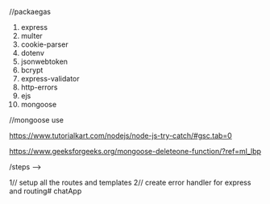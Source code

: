 //packaegas

1. express
2. multer
3. cookie-parser
4. dotenv
5. jsonwebtoken
6. bcrypt
7. express-validator
8. http-errors
9. ejs
10. mongoose

//mongoose use

https://www.tutorialkart.com/nodejs/node-js-try-catch/#gsc.tab=0

https://www.geeksforgeeks.org/mongoose-deleteone-function/?ref=ml_lbp



/steps -->

1// setup all the routes and templates
2// create error handler for express and routing# chatApp
